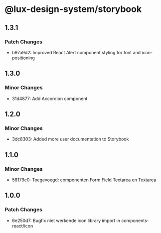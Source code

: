 # @lux-design-system/storybook

## 1.3.1

### Patch Changes

- b97a9d2: Improved React Alert component styling for font and icon-positioning

## 1.3.0

### Minor Changes

- 31d4877: Add Accordion component

## 1.2.0

### Minor Changes

- 3dc8303: Added more user documentation to Storybook

## 1.1.0

### Minor Changes

- 58179c0: Toegevoegd: componenten Form Field Textarea en Textarea

## 1.0.0

### Patch Changes

- 6e250d7: Bugfix niet werkende icon library import in components-react/icon
